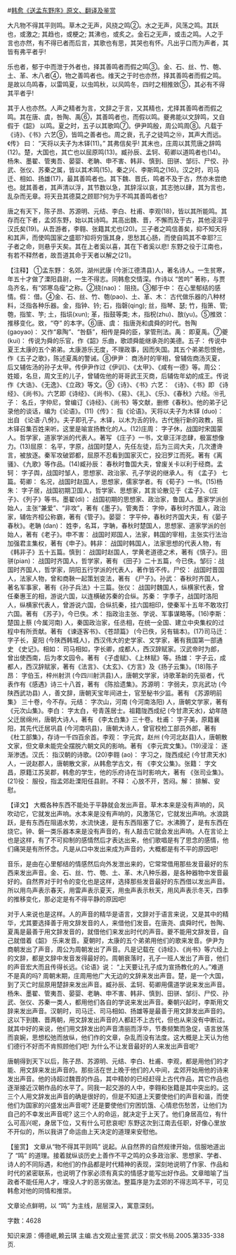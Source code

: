#[韩愈《送孟东野序》原文、翻译及鉴赏](https://www.vrrw.net/wx/14109.html)

大凡物不得其平则鸣。草木之无声，风挠之鸣②。水之无声，风荡之鸣。其跃也，或激之; 其趋也，或梗之; 其沸也，或炙之。金石之无声，或击之鸣。人之于言也亦然，有不得已者而后言，其歌也有思，其哭也有怀。凡出乎口而为声者，其皆有弗平者乎!

乐也者，郁于中而泄于外者也，择其善鸣者而假之鸣③。金、石、丝、竹、匏、土、革、木八者④，物之善鸣者也。维天之于时也亦然，择其善鸣者而假之鸣。是故以鸟鸣春，以雷鸣夏，以虫鸣秋，以风鸣冬，四时之相推敚⑤，其必有不得其平者乎!

其于人也亦然。人声之精者为言，文辞之于言，又其精也，尤择其善鸣者而假之鸣。其在唐、虞，咎陶、禹⑥，其善鸣者也，而假以鸣。夔弗能以文辞鸣，又自假于《韶》 以鸣。夏之时，五子以其歌鸣⑦。伊尹鸣殷，周公鸣周⑧。凡载于《诗》、《书》六艺⑨，皆鸣之善者也。周之衰，孔子之徒鸣之⑩，其声大而远。《传》 曰： “天将以夫子为木铎(11)。” 其弗信矣乎! 其末也，庄周以其荒唐之辞鸣(12)。楚，大国也，其亡也以屈原鸣(13)。臧孙辰、孟轲、荀卿以道鸣者也(14)。杨朱、墨翟、管夷吾、晏婴、老聃、申不害、韩非、慎到、田骈、邹衍、尸佼、孙武、张仪、苏秦之属，皆以其术鸣(15)。秦之兴、李斯鸣之(16)。汉之时，司马迁、相如、扬雄(17)，最其善鸣者也。其下魏、晋氏，鸣者不及于古，然亦未尝绝也。就其善者，其声清以浮，其节数以急，其辞淫以哀，其志弛以肆，其为言也，乱杂而无章。将天丑其德莫之顾耶?何为乎不鸣其善鸣者也?

唐之有天下，陈子昂、苏源明、元结、李白、杜甫、李观(18)，皆以其所能鸣。其存而在下者，孟郊东野，始以其诗鸣。其高出魏、晋，不懈而及于古，其他浸淫乎汉氏矣(19)。从吾游者，李翱、张籍其尤也(20)。三子者之鸣信善矣，抑不知天将和其声，而使鸣国家之盛耶?抑将穷饿其身，思愁其心肠，而使自鸣其不幸耶?三子者之命，则悬乎天矣。其在上者奚以喜，其在下者奚以悲! 东野之役于江南也，有若不释然者，故吾道其命于天者以解之(21)。



【注释】 ①孟东野： 名郊，湖州武康 (今浙江德清县)人，著名诗人。一生贫寒，年五十才做了溧阳县尉，一生不得志。同韩愈交情深。作诗以 “苦吟” 著称，与贾岛齐名，有“郊寒岛瘦”之称。②挠(nao)： 阻挠。③郁于中： 在心里郁结的感情。假： 借。④金、石、丝、竹、匏(pao)、土、革、木： 古代做乐器的八种材料，泛指各种乐器。金，指钟、钤; 石，指磬(qing); 丝，指琴、瑟; 竹，指箫、管;匏，指笙、竽; 土，指埙(xun); 革，指鼓等类; 木，指柷(zhu)、敔(yu)。⑤推敚： 推移变化。敚，“夺” 的本字。⑥唐、虞： 指唐尧和虞舜的时代。咎陶 (gaoyao)： 又作“皋陶”、“咎繇”，相传是舜的臣，掌管刑法。禹： 即夏禹。⑦夔 (kui)： 传说为舜的乐官，作《韶》乐曲，歌颂舜能继承尧的美德。五子： 传说中夏王太康的五个弟弟。太康游乐无度，不理政事，因而失国。其五个弟弟怨恨他，作《五子之歌》，陈述夏禹的警诫。⑧伊尹： 商汤时的宰相，曾辅佐商汤灭夏，后又辅佐汤的孙子太甲。传伊尹作过《伊训》、《太甲》、《咸有一德》等。周公： 姓姬，名旦，周文王的儿子，曾辅佐他的哥哥武王灭商，后辅佐年幼的成王。传说作《大诰》、《无逸》、《立政》等文。⑨《诗》、《书》六艺： 《诗》、《书》即 《诗经》、《尚书》。六艺即《诗经》、《尚书》、《易》、《礼》、《乐》、《春秋》六经。⑩孔子： 名丘，字仲尼，曾编订《诗经》、《尚书》等文献，删修《春秋》。他的弟子记录他的谈话，编为《论语》。(11)《传》： 指《论语》。天将以夫子为木铎 (duo)： 出自 《论语·八佾》。夫子即孔子。木铎，以木为舌的铃。古代施行新的政教，摇木铎召集百姓来听。这里是喻宣扬教化的人。(12)庄周： 字子休，战国时宋国蒙人。哲学家，道家学派的代表人。著写 《庄子》一书，文章汪洋恣肆，极富想像力。(13)屈原： 名平，字原，战国时楚人，先任左徒，后为三闾大夫，几次遭谗言，被放逐。秦军攻破郢都，屈原不忍看到国家灭亡，投汨罗江而死。著有《离骚》、《九歌》等作品。(14)臧孙辰： 春秋时鲁国大夫，曾废关卡以利于经商。孟轲： 字子舆，战国时邹人，思想家、政治家、孔子学说的继承人。有 《孟子》 七篇。荀卿： 名况，战国时赵国人，思想家，儒家学者。有《荀子》一书。(15)杨朱： 字子居，战国初期卫国人，哲学家、思想家，其言论散见于《孟子》、《庄子》、《列子》等书。墨翟(di)： 战国初期的思想家、政治家，鲁国人。墨家学派创始人，主张“兼爱”、“非攻”，著有《墨子》。管夷吾： 字仲，春秋时齐国人，政治家，辅佐齐桓公称霸，著有《管子》。晏婴： 字平仲，春秋时齐国大夫，有《晏子春秋》。老聃 (dan)： 姓李，名耳，字聃，春秋时楚国人，思想家、道家学派的创始人，著有《老子》。申不害： 战国时郑国人，法家，韩国的宰相，主张实行法治加强君主集权，著有《申子》。韩非： 战国时韩国人，法家思想的代表人物，有《韩非子》五十五篇。慎到： 战国时赵国人，学黄老道德之术，著有《慎子》。田骈(pian)： 战国时齐国人，哲学家，著有 《田子》二十五篇，今已佚。邹衍：战国时齐国人，哲学家，阴阳五行学派的代表人，著作皆不传。尸佼： 战国时晋国人，法家人物，曾和商鞅一起策划变法，著有 《尸子》。孙武： 春秋时齐国人，著名军事家，著有《孙子兵法》十三篇。张仪： 战国时魏国人，纵横家代表，曾任秦惠王的相，游说六国，以连横破苏秦的合纵。苏秦： 字季子，战国时洛阳人，纵横家代表人，曾游说六国，合纵抗秦，挂六国相印，使秦军十五年不敢攻打六国。著有 《苏子》，今已佚。术： 指政治主张、学说、军事谋略等。(16)李斯： 楚国上蔡 (今属河南) 人，秦国政治家，任丞相，在统一全国、建立中央集权的过程中有所贡献。著有 《谏逐客书》、《苍颉篇》 (今已佚，另有辑本)。(17)司马迁： 字子长，夏阳 (今陕西韩城人)，西汉伟大的史学家、文学家，著有我国第一部通史 《史记》。相如： 司马相如，字长卿，成都人，西汉辞赋家。汉武帝时为郎，曾出使西南，后为孝文园令。著有 《子虚赋》、《上林赋》等。扬雄： 字子云，成都人，西汉辞赋家，著有《法言》、《太玄》、《方言》及《扬子云集》。(18)陈子昂： 字伯玉，梓州射洪 (今四川射洪县)人，唐朝文学家，诗歌革新的先驱者，代表作有《感遇》诗三十八首，著有 《陈拾遗集》。苏源明： 字弱夫，京兆武功 (今陕西武功县) 人，善文辞，唐朝天宝年间进士，官至秘书少监。著有 《苏源明前集》 三十卷，今不存。元结： 字次山，河南 (今河南洛阳) 人，唐朝文学家，著有 《元次山集》。李白： 字太白，号青莲居士。祖籍陇西成纪 (今甘肃天水)，幼年随父迁居绵州，唐朝大诗人，著有 《李太白集》三十卷。杜甫： 字子美，原籍襄阳，其先代迁居巩县 (今河南巩县)，唐朝大诗人，曾官校检工部员外郎，著有《杜工部集》，存诗一千四百余首。李观： 字元宾，赵州 (今河北赵县)人，唐朝散文家，但文章未能完全摆脱六朝文风的影响。著有 《李元宾文集》。(19)浸淫： 逐渐渗透。汉氏： 指汉朝的诗歌。(20)李翱 (ao)： 字习之，陇西成纪 (今甘肃天水)人，一说赵郡人，唐朝散文家，从韩愈学古文，有 《李文公集》。张籍： 字文昌，原籍江苏吴郡，韩愈的学生，他的乐府诗在当时影响大，著有 《张司业集》。(21)役： 服役，指孟郊赴溧阳任县尉。不释： 心放不开，苦闷。解： 排解、安慰。

【译文】 大概各种东西不能处于平静就会发出声音。草木本来是没有声响的，风吹动它，它就发出声响。水本来是没有声响的，风激荡它，它就发出声响。水浪跳跃，是有东西在阻遏水势，水流快速，是有东西阻塞了它。水沸腾了，是有东西在烧它。钟、磐一类乐器本来是没有声音的，有人敲击它就会发出声响。人在言论上也是这样，有了不可抑制的感情然后才表达出来，他们歌唱是有了思念的感情，他们痛哭是有所怀念。凡是从口中发出来成为声音的，大概都是有不平的原因吧!

音乐，是由在心里郁结的情感然后向外发泄出来的，它常常借用那些发音最好的东西来发出声音。金、石、丝、竹、匏、土、革、木八种乐器，是各种器物中发音最好的。自然界对于时令的变化也是这样，选择那些发音最好的东西借以发出声音。所以用鸟声表示春天，用雷声表示夏天，用虫声表示秋天，用风声表示冬天，四季的推移变化，那必定是有不得平静的原因吧!

对于人来说也是这样。人的声音的精华是语言，文辞对于语言来说，又是其中的精华，尤其要选择善于用文辞发音的人，来借他们发音。在唐尧、虞舜时代，咎陶、夏禹是最善于用文辞发音的，就借他们来发出时代的声音。夔不能用文辞发音，自己就借着《韶》 乐来发音。夏朝时，太康的五个弟弟用他们的歌来发音。伊尹为商朝发出了声音，周公为周朝发出了声音。凡是记载在《诗经》、《尚书》等六经上的文辞，都是文辞中发音发得最好的。周朝衰落时，孔子一班人发出了声音，他们的声音宏大而且传得长远。《论语》说： “上天要让孔子成为宣扬教化的人。”难道不是真的吗? 周朝末期，庄周用他广大无边的文辞来发出声音。楚，是一个大国，到了灭亡时屈原用楚辞来发出声音。臧孙辰、孟轲、荀卿用儒道学说来发出声音。杨朱、墨翟、管夷吾、晏婴、老聃、申不害、韩非、慎到、田骈、邹衍、尸佼、孙武、张仪、苏秦一类人，都用他们各自的学说来发出声音。秦朝兴起时，李斯用文辞来发出声音。汉朝时，司马迁、司马相如、扬雄等是最善于用文辞发出声音的。这以下到魏、晋两朝，用文辞发出声音的人都赶不上古代，但也从来没有中断过。就其中好的来说，他们用文辞发出的声音清丽而浮华，节奏频繁而急促，语言放荡而哀婉，思想松弛而放纵，他们作的文章，杂乱而没有法度。这大概是上天认为他们德行不好而不肯照顾他们吧! 为什么不让发音最好的人来发出声音呢?

唐朝得到天下以后，陈子昂、苏源明、元结、李白、杜甫、李观，都是用他们的才能、用文辞来发出声音的。那些活在世上晚于他们的人中间，孟郊开始用他的诗来发出声音。他的诗超过魏晋的作品，其中精妙的已经赶得上古代作品，其它作品也逐渐接近汉朝作品的水平了。同我一起交游的人中，李翱和张籍是其中突出的。这三个人用文辞发出声音的确是很好的，但是不知道上天要使他们的声音和谐，而使他们为国家的兴盛发出声音呢? 还是要使他们穷困饥饿、心情悲伤愁苦，让他们为自己的不幸发出声音呢? 这三个人的命运，就决定于上天了。他们身居高位，有什么可高兴呢，身居下位，又有什么可悲哀呢! 东野这次到江南去任职，好像心里放不开似的，所以我讲了命运由上天决定的道理来安慰他。

【鉴赏】 文章从“物不得其平则鸣” 说起。从自然界的自然规律开始，信服地道出了 “鸣” 的道理。接着就纵谈历史上善作不平之鸣的众多政治家、思想家、学者、诗人的不同际遇，和他们的作品都是时代精神的表现，深刻地说明了作家、作品和时代的紧密联系，也说明了作家必须有真实的情感才能写出好作品。文章暗喻了当政者不能任用人才，埋没人才的恶劣做法。整篇序是为孟郊的不得志鸣不平，可见韩愈对他的同情和推崇。

文章论点鲜明，以 “鸣” 为主线，层层深入，寓意深刻。

字数：4628

知识来源：傅德岷,赖云琪 主编.古文观止鉴赏.武汉：崇文书局.2005.第335-338页.

